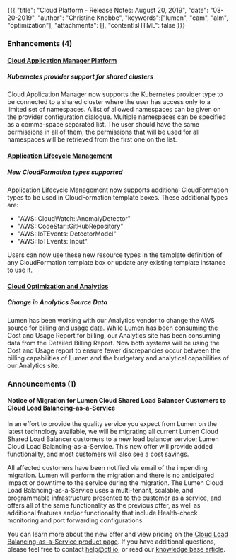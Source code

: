 {{{
"title": "Cloud Platform - Release Notes: August 20, 2019",
"date": "08-20-2019",
"author": "Christine Knobbe",
"keywords":["lumen", "cam", "alm", "optimization"],
"attachments": [],
"contentIsHTML": false
}}}

### Enhancements (4)

#### [Cloud Application Manager Platform](https://www.ctl.io/cloud-application-manager/)

##### Kubernetes provider support for shared clusters

Cloud Application Manager now supports the Kubernetes provider type to be connected to a shared cluster where the user has access only to a limited set of namespaces. A list of allowed namespaces can be given on the provider configuration dialogue. Multiple namespaces can be specified as a comma-space separated list. The user should have the same permissions in all of them; the permissions that will be used for all namespaces will be retrieved from the first one on the list.

#### [Application Lifecycle Management](https://www.ctl.io/cloud-application-manager/application-lifecycle-management/)

##### New CloudFormation types supported

Application Lifecycle Management now supports additional CloudFormation types to be used in CloudFormation template boxes. These additional types are:

* "AWS::CloudWatch::AnomalyDetector"
* "AWS::CodeStar::GitHubRepository"
* "AWS::IoTEvents::DetectorModel"
* "AWS::IoTEvents::Input".

Users can now use these new resource types in the template definition of any CloudFormation template box or update any existing template instance to use it.

#### [Cloud Optimization and Analytics](https://www.ctl.io/cloud-management/cloud-optimization/)

##### Change in Analytics Source Data

Lumen has been working with our Analytics vendor to change the AWS source for billing and usage data. While Lumen has been consuming the Cost and Usage Report for billing, our Analytics site has been consuming data from the Detailed Billing Report. Now both systems will be using the Cost and Usage report to ensure fewer discrepancies occur between the billing capabilities of Lumen and the budgetary and analytical capabilities of our Analytics site.  

### Announcements (1)

#### Notice of Migration for Lumen Cloud Shared Load Balancer Customers to Cloud Load Balancing-as-a-Service

In an effort to provide the quality service you expect from Lumen on the latest technology available, we will be migrating all current Lumen Cloud Shared Load Balancer customers to a new load balancer service; Lumen Cloud Load Balancing-as-a-Service. This new offer will provide added functionality, and most customers will also see a cost savings.

All affected customers have been notified via email of the impending migration. Lumen will perform the migration and there is no anticipated impact or downtime to the service during the migration. The Lumen Cloud Load Balancing-as-a-Service uses a multi-tenant, scalable, and programmable infrastructure presented to the customer as a service, and offers all of the same functionality as the previous offer, as well as additional features and/or functionality that include Health-check monitoring and port forwarding configurations.

You can learn more about the new offer and view pricing on the [Cloud Load Balancing-as-a-Service product page](https://www.ctl.io/load-balancing/). If you have additional questions, please feel free to contact [help@ctl.io](mailto:help@ctl.io), or read our [knowledge base article](../../General/LBaaS/LBaaSFAQ.md).
